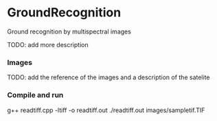 # GroundRecognition

Ground recognition by multispectral images

TODO: add more description

### Images

TODO: add the reference of the images and a description of the satelite


### Compile and run

g++ readtiff.cpp -ltiff -o readtiff.out
./readtiff.out images/sampletif.TIF
